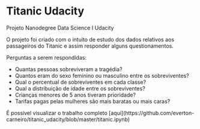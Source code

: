 # Titanic Udacity
Projeto Nanodegree Data Science I Udacity

  O projeto foi criado com o intuito de estudo dos dados relativos aos passageiros do Titanic e assim responder alguns questionamentos.
  
  Perguntas a serem respondidas:
  
  - Quantas pessoas sobreviveram a tragédia?
  - Quantos eram do sexo feminino ou masculino entre os sobreviventes?
  - Qual o percentual de sobreviventes em cada classe?
  - Qual a distribuição de idade entre os sobreviventes?
  - Crianças menores de 5 anos tiveram prioridade?
  - Tarifas pagas pelas mulheres são mais baratas ou mais caras?</p>
  
  <p>É possível visualizar o trabalho completo [aqui](https://github.com/everton-carneiro/titanic_udacity/blob/master/titanic.ipynb)
